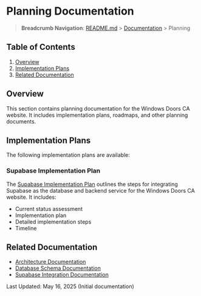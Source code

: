 # Planning Documentation

> **Breadcrumb Navigation**: [README.md](../../README.md) > [Documentation](../index.md) > Planning

## Table of Contents

1. [Overview](#overview)
2. [Implementation Plans](#implementation-plans)
3. [Related Documentation](#related-documentation)

## Overview

This section contains planning documentation for the Windows Doors CA website. It includes implementation plans, roadmaps, and other planning documents.

## Implementation Plans

The following implementation plans are available:

### Supabase Implementation Plan

The [Supabase Implementation Plan](./supabase-implementation-plan.md) outlines the steps for integrating Supabase as the database and backend service for the Windows Doors CA website. It includes:

- Current status assessment
- Implementation plan
- Detailed implementation steps
- Timeline

## Related Documentation

- [Architecture Documentation](../architecture/architecture-documentation.md)
- [Database Schema Documentation](../architecture/database-schema.md)
- [Supabase Integration Documentation](../integrations/supabase.md)

Last Updated: May 16, 2025 (Initial documentation)
